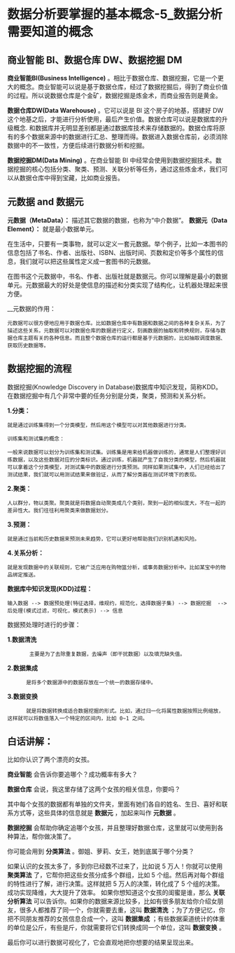 # 数据分析要掌握的基本概念-5_数据分析需要知道的概念


## 商业智能 BI、数据仓库 DW、数据挖掘 DM 

__商业智能BI(Business Intelligence)__ 。相比于数据仓库、数据挖掘，它是一个更大的概念。商业智能可以说是基于数据仓库，经过了数据挖掘后，得到了商业价值的过程。所以说数据仓库是个金矿，数据挖掘是炼金术，而商业报告则是黄金。

__数据仓库DW(Data Warehouse)__ 。它可以说是 BI 这个房子的地基，搭建好 DW 这个地基之后，才能进行分析使用，最后产生价值。数据仓库可以说是数据库的升级概念.
和数据库并无明显差别都是通过数据库技术来存储数据的。数据仓库将原有的多个数据来源中的数据进行汇总、整理而得。数据进入数据仓库前，必须消除数据中的不一致性，方便后续进行数据分析和挖掘。

__数据挖掘DM(Data Mining)__ 。在商业智能 BI 中经常会使用到数据挖掘技术。数据挖掘的核心包括分类、聚类、预测、关联分析等任务，通过这些炼金术，我们可以从数据仓库中得到宝藏，比如商业报告。

## 元数据 and 数据元


__元数据（MetaData）：__ 描述其它数据的数据，也称为“中介数据”。
__数据元（Data Element）：__ 就是最小数据单元。

在生活中，只要有一类事物，就可以定义一套元数据。举个例子，比如一本图书的信息包括了书名、作者、出版社、ISBN、出版时间、页数和定价等多个属性的信息，我们就可以把这些属性定义成一套图书的元数据。

在图书这个元数据中，书名、作者、出版社就是数据元。你可以理解是最小的数据单元。元数据最大的好处是使信息的描述和分类实现了结构化，让机器处理起来很方便。

__元数据的作用：

    元数据可以很方便地应用于数据仓库。比如数据仓库中有数据和数据之间的各种复杂关系，为了描述这些关系，元数据可以对数据仓库的数据进行定义，刻画数据的抽取和转换规则，存储与数据仓库主题有关的各种信息。而且整个数据仓库的运行都是基于元数据的，比如抽取调度数据、获取历史数据等。

## 数据挖掘的流程

数据挖掘(Knowledge Discovery in Database)数据库中知识发现，简称KDD。在数据挖掘中有几个非常中要的任务分别是分类，聚类，预测和关系分析。

__1.分类：__

    就是通过训练集得到一个分类模型，然后用这个模型可以对其他数据进行分类。

    训练集和测试集的概念：
    
    一般来说数据可以划分为训练集和测试集。训练集是用来给机器做训练的，通常是人们整理好训练数据，以及这些数据对应的分类标识。通过训练，机器就产生了自我分类的模型，然后机器就可以拿着这个分类模型，对测试集中的数据进行分类预测。同样如果测试集中，人们已经给出了测试结果，我们就可以用测试结果来做验证，从而了解分类器在测试环境下的表现。
    
__2.聚类：__

    人以群分，物以类聚。聚类就是将数据自动聚类成几个类别，聚到一起的相似度大，不在一起的差异性大。我们往往利用聚类来做数据划分。

__3.预测：__
  
    就是通过当前和历史数据来预测未来趋势，它可以更好地帮助我们识别机遇和风险。
  
__4.关系分析：__

    就是发现数据中的关联规则，它被广泛应用在购物篮分析，或事务数据分析中。比如某宝中的物品绑定推送。
    
    

__数据库中知识发现(KDD)过程：__
 
    输入数据 --> 数据预处理(特征选择，维规约，规范化，选择数据子集) --> 数据挖掘  --> 后处理(模式过滤，可视化，模式表示) --> 信息

数据预处理时进行的步骤：
  
  __1.数据清洗__
  
           主要是为了去除重复数据，去噪声（即干扰数据）以及填充缺失值。
  
  __2.数据集成__
  
          是将多个数据源中的数据存放在一个统一的数据存储中。
     
  __3.数据变换__
  
          就是将数据转换成适合数据挖掘的形式。比如，通过归一化将属性数据按照比例缩放，这样就可以将数值落入一个特定的区间内，比如 0~1 之间。



## 白话讲解：

  比如你认识了两个漂亮的女孩。

  __商业智能__ 会告诉你要追哪个？成功概率有多大？

  __数据仓库__ 会说，我这里存储了这两个女孩的相关信息，你要吗？

  其中每个女孩的数据都有单独的文件夹，里面有她们各自的姓名、生日、喜好和联系方式等，这些具体的信息就是 __数据元__ ，加起来叫作  __元数据__ 。

   __数据挖掘__ 会帮助你确定追哪个女孩，并且整理好数据仓库，这里就可以使用到各种算法，帮你做决策了。

  你可能会用到 __分类算法__ 。御姐、萝莉、女王，她到底属于哪个分类？

  如果认识的女孩太多了，多到你已经数不过来了，比如说 5 万人！你就可以使用 __聚类算法__ 了，它帮你把这些女孩分成多个群组，比如 5 个组。然后再对每个群组的特性进行了解，进行决策。这样就把 5 万人的决策，转化成了 5 个组的决策。成功实现降维，大大提升了效率。
  如果你想知道这个女孩的闺蜜是谁，那么 __关联分析算法__ 可以告诉你。如果你的数据来源比较多，比如有很多朋友给你介绍女朋友，很多人都推荐了同一个，你就需要去重，这叫 __数据清洗__ ；为了方便记忆，你把不同朋友推荐的女孩信息合成一个，这叫 __数据集成__ ；有些数据渠道统计的体重的单位是公斤，有些是斤，你就需要将它们转换成同一个单位，这叫 __数据变换__ 。
  
 最后你可以进行数据可视化了，它会直观地把你想要的结果呈现出来。


